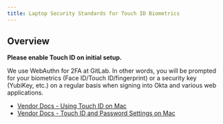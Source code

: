 ```yaml
---
title: Laptop Security Standards for Touch ID Biometrics
---
```


## Overview

**Please enable Touch ID on initial setup.**

We use WebAuthn for 2FA at GitLab. In other words, you will be prompted for your biometrics (Face ID/Touch ID/fingerprint) or a security key (YubiKey, etc.) on a regular basis when signing into Okta and various web applications.

- [Vendor Docs - Using Touch ID on Mac](https://support.apple.com/guide/mac-help/use-touch-id-mchl16fbf90a/14.0/mac/14.0)
- [Vendor Docs - Touch ID and Password Settings on Mac](https://support.apple.com/guide/mac-help/touch-id-password-settings-on-mac-mchl319754b3/14.0/mac/14.0)

